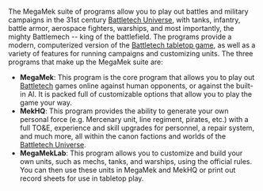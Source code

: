 The MegaMek suite of programs allow you to play out battles and military campaigns in the 31st century [Battletech Universe](https://bg.battletech.com/universe/), with tanks, infantry, battle armor, aerospace fighters, warships, and most importantly, the mighty Battlemech -- king of the battlefield. The programs provide a modern, computerized version of the [Battletech tabletop game](https://bg.battletech.com/), as well as a variety of features for running campaigns and customizing units. The three programs that make up the MegaMek suite are:

- **MegaMek**: This program is the core program that allows you to play out [Battletech](https://bg.battletech.com/) games online against human opponents, or against the built-in AI. It is packed full of customizable options that allow you to play the game your way.
- **MekHQ**: This program provides the ability to generate your own personal force (e.g. Mercenary unit, line regiment, pirates, etc.) with a full TO&E, experience and skill upgrades for personnel, a repair system, and much more, all within the canon factions and worlds of the [Battletech Universe](https://bg.battletech.com/universe/). 
- **MegaMekLab**: This program allows you to customize and build your own units, such as mechs, tanks, and warships, using the official rules. You can then use these units in MegaMek and MekHQ or print out record sheets for use in tabletop play. 
  
  

  
